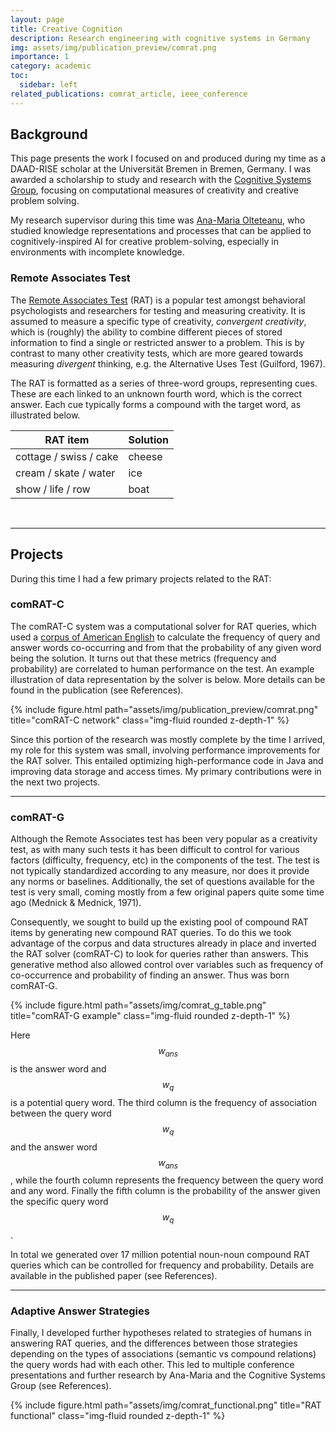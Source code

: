```yaml
---
layout: page
title: Creative Cognition
description: Research engineering with cognitive systems in Germany
img: assets/img/publication_preview/comrat.png
importance: 1
category: academic
toc:
  sidebar: left
related_publications: comrat_article, ieee_conference
---
```


## Background

This page presents the work I focused on and produced during my time as a DAAD-RISE scholar at the Universität Bremen in Bremen, Germany. I was awarded
a scholarship to study and research with the [Cognitive Systems Group](https://www.cosy.informatik.uni-bremen.de/), focusing on computational measures of creativity and creative problem solving.

My research supervisor during this time was [Ana-Maria Olteteanu](https://www.linkedin.com/in/anamariaolteteanu/), who studied knowledge representations and processes
that can be applied to cognitively-inspired AI for creative problem-solving, especially in environments with incomplete knowledge.

### Remote Associates Test

The [Remote Associates Test](https://www.remote-associates-test.com/) (RAT) is a popular test amongst behavioral psychologists and researchers for testing and measuring creativity. It is assumed to measure a specific type of creativity, _convergent creativity_, which is (roughly) the ability to combine different pieces of stored information to find a single or restricted answer to a problem. This is by contrast to many other creativity tests, which are more geared towards measuring _divergent_ thinking, e.g. the Alternative Uses Test (Guilford, 1967).

The RAT is formatted as a series of three-word groups, representing cues. These are each linked to an unknown fourth word, which is the correct answer. Each cue typically forms a compound with the target word, as illustrated below.

| RAT item | Solution |
| --- | --- |
| cottage / swiss / cake | cheese |
| cream / skate / water | ice |
| show / life / row | boat |

<br>

___

## Projects

During this time I had a few primary projects related to the RAT:

### comRAT-C

The comRAT-C system was a computational solver for RAT queries, which used a [corpus of American English](http://corpus.byu.edu/coca/) to calculate the frequency of query and answer words co-occurring and from that the probability of any given word being the solution. It turns out that these metrics (frequency and probability) are correlated to human performance on the test. An example illustration of data representation by the solver is below. More details can be found in the publication (see References).

<div class="row justify-content-sm-center">
    <div class="col-sm mt-3 mt-md-0">
        {% include figure.html path="assets/img/publication_preview/comrat.png" title="comRAT-C network" class="img-fluid rounded z-depth-1" %}
    </div>
</div>

Since this portion of the research was mostly complete by the time I arrived, my role for this system was small, involving performance improvements for the RAT solver. This entailed optimizing high-performance code in Java and improving data storage and access times. My primary contributions were in the next two projects.

___

### comRAT-G

Although the Remote Associates test has been very popular as a creativity test, as with many such tests it has been difficult to control for various factors (difficulty, frequency, etc) in the components of the test. The test is not typically standardized according to any measure, nor does it provide any norms or baselines.
Additionally, the set of questions available for the test is very small, coming mostly from a few original papers quite some time ago (Mednick & Mednick, 1971).

Consequently, we sought to  build up the existing pool of compound RAT items by generating new compound RAT queries. To do this we took advantage of the corpus and data structures already in place and inverted the RAT solver (comRAT-C) to look for queries rather than answers. This generative method also allowed control over variables such as frequency of co-occurrence and probability of finding an answer. Thus was born comRAT-G.

<div class="row justify-content-sm-center">
    <div class="col-sm mt-3 mt-md-0">
        {% include figure.html path="assets/img/comrat_g_table.png" title="comRAT-G example" class="img-fluid rounded z-depth-1" %}
    </div>
</div>

Here $$w_{ans}$$ is the answer word and $$w_q$$ is a potential query word. The third column is the frequency of association between the query word $$w_q$$ and the answer word $$w_{ans}$$, while the fourth column represents the frequency between the query word and any word. Finally the fifth column is the probability of the answer given the specific query word $$w_q$$.

In total we generated over 17 million potential noun-noun compound RAT queries which can be controlled for frequency and probability. Details are available in the published paper (see References).

___

### Adaptive Answer Strategies

Finally, I developed further hypotheses related to strategies of humans in answering RAT queries, and the differences between those strategies depending on the types of associations (semantic vs compound relations) the query words had with each other. This led to multiple conference presentations and further research by Ana-Maria and the Cognitive Systems Group (see References).

<div class="row justify-content-sm-center">
    <div class="col-sm mt-3 mt-md-0">
        {% include figure.html path="assets/img/comrat_functional.png" title="RAT functional" class="img-fluid rounded z-depth-1" %}
    </div>
</div>

<br>

<br>
